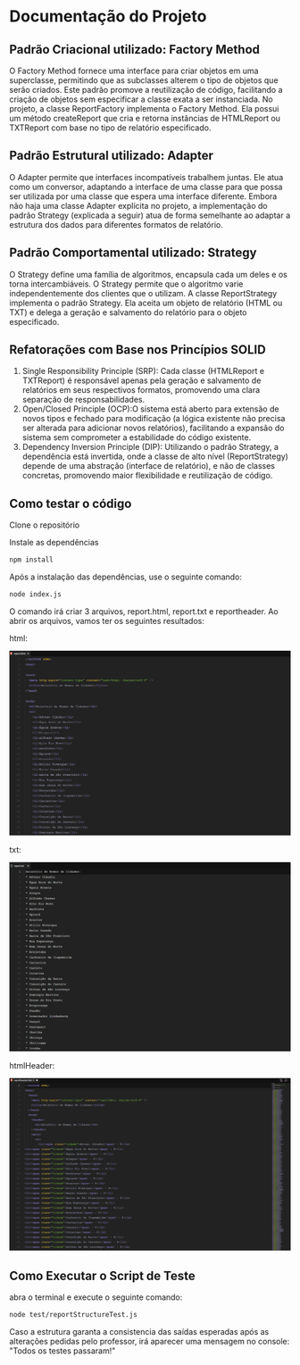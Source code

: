 # Documentação do Projeto
## Padrão Criacional utilizado: Factory Method
O Factory Method fornece uma interface para criar objetos em uma superclasse, permitindo que as subclasses alterem o tipo de objetos que serão criados. Este padrão promove a reutilização de código, facilitando a criação de objetos sem especificar a classe exata a ser instanciada. No projeto, a classe ReportFactory implementa o Factory Method. Ela possui um método createReport que cria e retorna instâncias de HTMLReport ou TXTReport com base no tipo de relatório especificado.

## Padrão Estrutural utilizado: Adapter
O Adapter permite que interfaces incompatíveis trabalhem juntas. Ele atua como um conversor, adaptando a interface de uma classe para que possa ser utilizada por uma classe que espera uma interface diferente. Embora não haja uma classe Adapter explícita no projeto, a implementação do padrão Strategy (explicada a seguir) atua de forma semelhante ao adaptar a estrutura dos dados para diferentes formatos de relatório.

## Padrão Comportamental utilizado: Strategy
O Strategy define uma família de algoritmos, encapsula cada um deles e os torna intercambiáveis. O Strategy permite que o algoritmo varie independentemente dos clientes que o utilizam. A classe ReportStrategy implementa o padrão Strategy. Ela aceita um objeto de relatório (HTML ou TXT) e delega a geração e salvamento do relatório para o objeto especificado.

## Refatorações com Base nos Princípios SOLID
  1. Single Responsibility Principle (SRP): Cada classe (HTMLReport e TXTReport) é responsável apenas pela geração e salvamento de relatórios em seus respectivos formatos, promovendo uma clara separação de responsabilidades.
  2. Open/Closed Principle (OCP):O sistema está aberto para extensão de novos tipos e fechado para modificação (a lógica existente não precisa ser alterada para adicionar novos relatórios), facilitando a expansão do sistema sem comprometer a estabilidade do código existente.
  3. Dependency Inversion Principle (DIP): Utilizando o padrão Strategy, a dependência está invertida, onde a classe de alto nível (ReportStrategy) depende de uma abstração (interface de relatório), e não de classes concretas, promovendo maior flexibilidade e reutilização de código.

## Como testar o código

Clone o repositório

Instale as dependências
```bash
npm install
```
Após a instalação das dependências, use o seguinte comando:
```bash
node index.js
```
O comando irá criar 3 arquivos, report.html, report.txt e reportheader. Ao abrir os arquivos, vamos ter os seguintes resultados:

html:

![resultadoHTML](./images/reporthtml.png)

txt:

![ResultadoTxt](./images/reprttx.png)

htmlHeader:

![resultadoHTMLHeader](./images/reportheader.png)

## Como Executar o Script de Teste

abra o terminal e execute o seguinte comando:
````bash
node test/reportStructureTest.js
````
Caso a estrutura garanta a consistencia das saídas esperadas após as alterações pedidas pelo professor, irá aparecer uma mensagem no console:
"Todos os testes passaram!"
